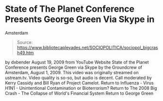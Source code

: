 # State of The Planet Conference Presents George Green Via Skype in 
Amsterdam

> Source: https://www.bibliotecapleyades.net/SOCIOPOLITICA/sociopol_bigcrash49.htm

by dxbender August 19, 2009
from YouTube Website
State of the Planet Conference presents George Green via Skype by the Groundcrew of Amsterdam, August 1, 2009. This video was originally streamed on ustream.tv. Video quality is so-so, but audio is decent.
Call moderated by Kerry Cassidy and Bill Ryan of Project Camelot.
Return to Influenza - Virus H1N1 - Unintentional Contamination or Bioterrorism?
Return to The 2008 Big Crash - The Collapse of World's Financial System
Return to George Green
